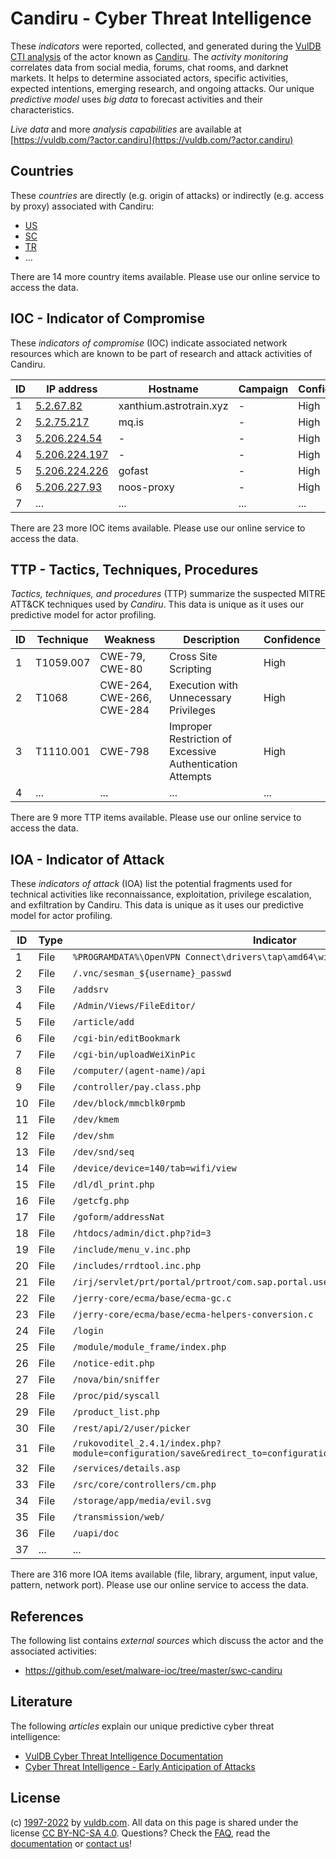 # Candiru - Cyber Threat Intelligence

These _indicators_ were reported, collected, and generated during the [VulDB CTI analysis](https://vuldb.com/?kb.cti) of the actor known as [Candiru](https://vuldb.com/?actor.candiru). The _activity monitoring_ correlates data from social media, forums, chat rooms, and darknet markets. It helps to determine associated actors, specific activities, expected intentions, emerging research, and ongoing attacks. Our unique _predictive model_ uses _big data_ to forecast activities and their characteristics.

_Live data_ and more _analysis capabilities_ are available at [https://vuldb.com/?actor.candiru](https://vuldb.com/?actor.candiru)

## Countries

These _countries_ are directly (e.g. origin of attacks) or indirectly (e.g. access by proxy) associated with Candiru:

* [US](https://vuldb.com/?country.us)
* [SC](https://vuldb.com/?country.sc)
* [TR](https://vuldb.com/?country.tr)
* ...

There are 14 more country items available. Please use our online service to access the data.

## IOC - Indicator of Compromise

These _indicators of compromise_ (IOC) indicate associated network resources which are known to be part of research and attack activities of Candiru.

ID | IP address | Hostname | Campaign | Confidence
-- | ---------- | -------- | -------- | ----------
1 | [5.2.67.82](https://vuldb.com/?ip.5.2.67.82) | xanthium.astrotrain.xyz | - | High
2 | [5.2.75.217](https://vuldb.com/?ip.5.2.75.217) | mq.is | - | High
3 | [5.206.224.54](https://vuldb.com/?ip.5.206.224.54) | - | - | High
4 | [5.206.224.197](https://vuldb.com/?ip.5.206.224.197) | - | - | High
5 | [5.206.224.226](https://vuldb.com/?ip.5.206.224.226) | gofast | - | High
6 | [5.206.227.93](https://vuldb.com/?ip.5.206.227.93) | noos-proxy | - | High
7 | ... | ... | ... | ...

There are 23 more IOC items available. Please use our online service to access the data.

## TTP - Tactics, Techniques, Procedures

_Tactics, techniques, and procedures_ (TTP) summarize the suspected MITRE ATT&CK techniques used by _Candiru_. This data is unique as it uses our predictive model for actor profiling.

ID | Technique | Weakness | Description | Confidence
-- | --------- | -------- | ----------- | ----------
1 | T1059.007 | CWE-79, CWE-80 | Cross Site Scripting | High
2 | T1068 | CWE-264, CWE-266, CWE-284 | Execution with Unnecessary Privileges | High
3 | T1110.001 | CWE-798 | Improper Restriction of Excessive Authentication Attempts | High
4 | ... | ... | ... | ...

There are 9 more TTP items available. Please use our online service to access the data.

## IOA - Indicator of Attack

These _indicators of attack_ (IOA) list the potential fragments used for technical activities like reconnaissance, exploitation, privilege escalation, and exfiltration by Candiru. This data is unique as it uses our predictive model for actor profiling.

ID | Type | Indicator | Confidence
-- | ---- | --------- | ----------
1 | File | `%PROGRAMDATA%\OpenVPN Connect\drivers\tap\amd64\win10` | High
2 | File | `/.vnc/sesman_${username}_passwd` | High
3 | File | `/addsrv` | Low
4 | File | `/Admin/Views/FileEditor/` | High
5 | File | `/article/add` | Medium
6 | File | `/cgi-bin/editBookmark` | High
7 | File | `/cgi-bin/uploadWeiXinPic` | High
8 | File | `/computer/(agent-name)/api` | High
9 | File | `/controller/pay.class.php` | High
10 | File | `/dev/block/mmcblk0rpmb` | High
11 | File | `/dev/kmem` | Medium
12 | File | `/dev/shm` | Medium
13 | File | `/dev/snd/seq` | Medium
14 | File | `/device/device=140/tab=wifi/view` | High
15 | File | `/dl/dl_print.php` | High
16 | File | `/getcfg.php` | Medium
17 | File | `/goform/addressNat` | High
18 | File | `/htdocs/admin/dict.php?id=3` | High
19 | File | `/include/menu_v.inc.php` | High
20 | File | `/includes/rrdtool.inc.php` | High
21 | File | `/irj/servlet/prt/portal/prtroot/com.sap.portal.usermanagement.admin.UserMapping` | High
22 | File | `/jerry-core/ecma/base/ecma-gc.c` | High
23 | File | `/jerry-core/ecma/base/ecma-helpers-conversion.c` | High
24 | File | `/login` | Low
25 | File | `/module/module_frame/index.php` | High
26 | File | `/notice-edit.php` | High
27 | File | `/nova/bin/sniffer` | High
28 | File | `/proc/pid/syscall` | High
29 | File | `/product_list.php` | High
30 | File | `/rest/api/2/user/picker` | High
31 | File | `/rukovoditel_2.4.1/index.php?module=configuration/save&redirect_to=configuration/application` | High
32 | File | `/services/details.asp` | High
33 | File | `/src/core/controllers/cm.php` | High
34 | File | `/storage/app/media/evil.svg` | High
35 | File | `/transmission/web/` | High
36 | File | `/uapi/doc` | Medium
37 | ... | ... | ...

There are 316 more IOA items available (file, library, argument, input value, pattern, network port). Please use our online service to access the data.

## References

The following list contains _external sources_ which discuss the actor and the associated activities:

* https://github.com/eset/malware-ioc/tree/master/swc-candiru

## Literature

The following _articles_ explain our unique predictive cyber threat intelligence:

* [VulDB Cyber Threat Intelligence Documentation](https://vuldb.com/?kb.cti)
* [Cyber Threat Intelligence - Early Anticipation of Attacks](https://www.scip.ch/en/?labs.20201022)

## License

(c) [1997-2022](https://vuldb.com/?kb.changelog) by [vuldb.com](https://vuldb.com/?kb.about). All data on this page is shared under the license [CC BY-NC-SA 4.0](https://creativecommons.org/licenses/by-nc-sa/4.0/). Questions? Check the [FAQ](https://vuldb.com/?kb.faq), read the [documentation](https://vuldb.com/?kb) or [contact us](https://vuldb.com/?contact)!
